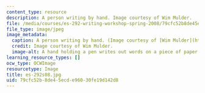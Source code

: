 ```yaml
---
content_type: resource
description: A person writing by hand. Image courtesy of Wim Mulder.
file: /media/courses/es-292-writing-workshop-spring-2008/79cfc52b8de45ecde96030fe19d142d8_es-292s08.jpg
file_type: image/jpeg
image_metadata:
  caption: A person writing by hand. (Image courtesy of [Wim Mulder](http://www.flickr.com/photos/wimmulder/15653748/).)
  credit: Image courtesy of Wim Mulder.
  image-alt: A hand holding a pen writes out words on a piece of paper.
learning_resource_types: []
ocw_type: OCWImage
resourcetype: Image
title: es-292s08.jpg
uid: 79cfc52b-8de4-5ecd-e960-30fe19d142d8
---
```

